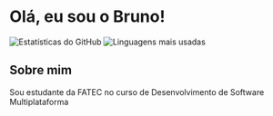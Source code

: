 # Olá, eu sou o Bruno!

![Estatísticas do GitHub](https://github-readme-stats.vercel.app/api?username=bruno-souza013&show_icons=true&theme=dracula)
![Linguagens mais usadas](https://github-readme-stats.vercel.app/api/top-langs/?username=bruno-souza013&layout=compact&theme=dracula&langs_count=8)

## Sobre mim
Sou estudante da FATEC no curso de Desenvolvimento de Software Multiplataforma
